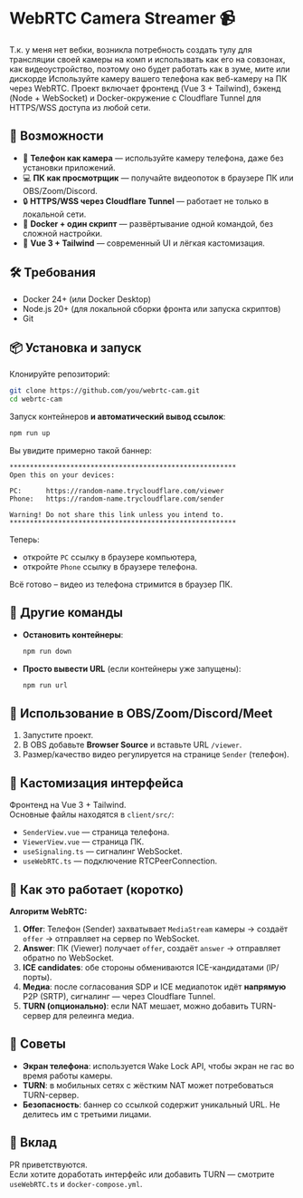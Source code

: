 # WebRTC Camera Streamer 📹

Т.к. у меня нет вебки, возникла потребность создать тулу для трансляции своей камеры на комп и использвать как его на совзонах, как видеоустройство, поэтому оно будет работать как в зуме, мите или дискорде
Используйте камеру вашего телефона как веб-камеру на ПК через WebRTC. 
Проект включает фронтенд (Vue 3 + Tailwind), бэкенд (Node + WebSocket) и Docker-окружение с Cloudflare Tunnel для HTTPS/WSS доступа из любой сети.


## 🚀 Возможности

- 📱 **Телефон как камера** — используйте камеру телефона, даже без установки приложений.
- 💻 **ПК как просмотрщик** — получайте видеопоток в браузере ПК или OBS/Zoom/Discord.
- 🔒 **HTTPS/WSS через Cloudflare Tunnel** — работает не только в локальной сети.
- 🐳 **Docker + один скрипт** — развёртывание одной командой, без сложной настройки.
- 🎨 **Vue 3 + Tailwind** — современный UI и лёгкая кастомизация.


## 🛠 Требования

- Docker 24+ (или Docker Desktop)
- Node.js 20+ (для локальной сборки фронта или запуска скриптов)
- Git


## 📦 Установка и запуск

Клонируйте репозиторий:

```bash
git clone https://github.com/you/webrtc-cam.git
cd webrtc-cam
```

Запуск контейнеров **и автоматический вывод ссылок**:

```bash
npm run up
```

Вы увидите примерно такой баннер:

```
********************************************************
Open this on your devices:

PC:      https://random-name.trycloudflare.com/viewer
Phone:   https://random-name.trycloudflare.com/sender

Warning! Do not share this link unless you intend to.
********************************************************
```


Теперь:
- откройте `PC` ссылку в браузере компьютера,
- откройте `Phone` ссылку в браузере телефона.

Всё готово – видео из телефона стримится в браузер ПК.


## 🔄 Другие команды

- **Остановить контейнеры**:
  ```bash
  npm run down
  ```
- **Просто вывести URL** (если контейнеры уже запущены):
  ```bash
  npm run url
  ```


## 🎥 Использование в OBS/Zoom/Discord/Meet

1. Запустите проект.
2. В OBS добавьте **Browser Source** и вставьте URL `/viewer`.
3. Размер/качество видео регулируется на странице `Sender` (телефон).


## 🎨 Кастомизация интерфейса

Фронтенд на Vue 3 + Tailwind.  
Основные файлы находятся в `client/src/`:

- `SenderView.vue` — страница телефона.
- `ViewerView.vue` — страница ПК.
- `useSignaling.ts` — сигналинг WebSocket.
- `useWebRTC.ts` — подключение RTCPeerConnection.


## 📝 Как это работает (коротко)

**Алгоритм WebRTC:**
1. **Offer**: Телефон (Sender) захватывает `MediaStream` камеры → создаёт `offer` → отправляет на сервер по WebSocket.
2. **Answer**: ПК (Viewer) получает `offer`, создаёт `answer` → отправляет обратно по WebSocket.
3. **ICE candidates**: обе стороны обмениваются ICE-кандидатами (IP/порты).
4. **Медиа**: после согласования SDP и ICE медиапоток идёт **напрямую** P2P (SRTP), сигналинг — через Cloudflare Tunnel.
5. **TURN (опционально)**: если NAT мешает, можно добавить TURN-сервер для релеинга медиа.


## 📲 Советы

- **Экран телефона**: используется Wake Lock API, чтобы экран не гас во время работы камеры.
- **TURN**: в мобильных сетях с жёстким NAT может потребоваться TURN-сервер.
- **Безопасность**: баннер со ссылкой содержит уникальный URL. Не делитесь им с третьими лицами.


## 🤝 Вклад

PR приветствуются.  
Если хотите доработать интерфейс или добавить TURN — смотрите `useWebRTC.ts` и `docker-compose.yml`.

